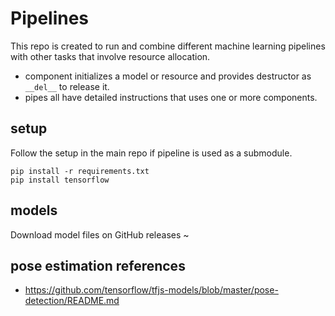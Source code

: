 # Pipelines
This repo is created to run and combine different machine learning pipelines with other tasks that involve resource allocation.
* component initializes a model or resource and provides destructor as `__del__` to release it.
* pipes all have detailed instructions that uses one or more components.
## setup
Follow the setup in the main repo if pipeline is used as a submodule.
```
pip install -r requirements.txt
pip install tensorflow
```

## models
Download model files on GitHub releases ~
## pose estimation references
- https://github.com/tensorflow/tfjs-models/blob/master/pose-detection/README.md
